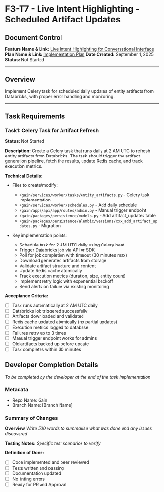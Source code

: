 # F3-T7 - Live Intent Highlighting - Scheduled Artifact Updates

## Document Control
**Feature Name & Link:** [Live Intent Highlighting for Conversational Interface](../feature.md)
**Plan Name & Link:** [Implementation Plan](../plan.md)
**Date Created:** September 1, 2025  
**Status:** Not Started

---

## Overview
Implement Celery task for scheduled daily updates of entity artifacts from Databricks, with proper error handling and monitoring.

---

## Task Requirements

### Task1: Celery Task for Artifact Refresh
**Status:** Not Started

**Description:**
Create a Celery task that runs daily at 2 AM UTC to refresh entity artifacts from Databricks. The task should trigger the artifact generation pipeline, fetch the results, update Redis cache, and track execution metrics.

**Technical Details:**
- Files to create/modify:
  - `/gain/services/worker/tasks/entity_artifacts.py` - Celery task implementation
  - `/gain/services/worker/schedules.py` - Add daily schedule
  - `/gain/apps/api/app/routes/admin.py` - Manual trigger endpoint
  - `/gain/packages/persistence/models.py` - Add artifact_updates table
  - `/gain/packages/persistence/alembic/versions/xxx_add_artifact_updates.py` - Migration

- Key implementation points:
  - Schedule task for 2 AM UTC daily using Celery beat
  - Trigger Databricks job via API or SDK
  - Poll for job completion with timeout (30 minutes max)
  - Download generated artifacts from storage
  - Validate artifact structure and content
  - Update Redis cache atomically
  - Track execution metrics (duration, size, entity count)
  - Implement retry logic with exponential backoff
  - Send alerts on failure via existing monitoring

**Acceptance Criteria:**
- [ ] Task runs automatically at 2 AM UTC daily
- [ ] Databricks job triggered successfully
- [ ] Artifacts downloaded and validated
- [ ] Redis cache updated atomically (no partial updates)
- [ ] Execution metrics logged to database
- [ ] Failures retry up to 3 times
- [ ] Manual trigger endpoint works for admins
- [ ] Old artifacts backed up before update
- [ ] Task completes within 30 minutes

## Developer Completion Details

*To be completed by the developer at the end of the task implementation*

### Metadata

- Repo Name: Gain
- Branch Name: [Branch Name]

### Summary of Changes

**Overview**
*Write 500 words to summarise what was done and any issues discovered*

**Testing Notes:**
*Specific test scenarios to verify*

**Definition of Done:**
- [ ] Code implemented and peer reviewed
- [ ] Tests written and passing
- [ ] Documentation updated
- [ ] No linting errors
- [ ] Ready for PR and Approval